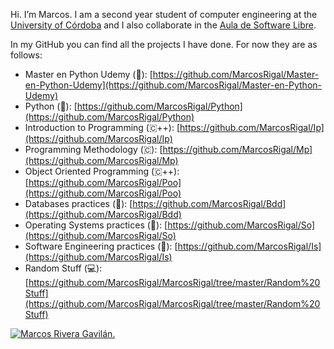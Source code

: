 Hi. I’m Marcos. I am a second year student of computer engineering at the [University of Córdoba](http://www.uco.es/) and I also collaborate in the [Aula de Software Libre](https://www.uco.es/aulasoftwarelibre/).

In my GitHub you can find all the projects I have done. For now they are as follows:


  - Master en Python Udemy (🐍): [https://github.com/MarcosRigal/Master-en-Python-Udemy](https://github.com/MarcosRigal/Master-en-Python-Udemy)
  - Python (🐍): [https://github.com/MarcosRigal/Python](https://github.com/MarcosRigal/Python)
  - Introduction to Programming (🇨++): [https://github.com/MarcosRigal/Ip](https://github.com/MarcosRigal/Ip)
  - Programming Methodology (🇨): [https://github.com/MarcosRigal/Mp](https://github.com/MarcosRigal/Mp)
  - Object Oriented Programming (🇨++): [https://github.com/MarcosRigal/Poo](https://github.com/MarcosRigal/Poo)
  - Databases practices (💽): [https://github.com/MarcosRigal/Bdd](https://github.com/MarcosRigal/Bdd)
  - Operating Systems practices (📂): [https://github.com/MarcosRigal/So](https://github.com/MarcosRigal/So)
  - Software Engineering practices (👷): [https://github.com/MarcosRigal/Is](https://github.com/MarcosRigal/Is)
  - Random Stuff (💻): [https://github.com/MarcosRigal/MarcosRigal/tree/master/Random%20Stuff](https://github.com/MarcosRigal/MarcosRigal/tree/master/Random%20Stuff)

[![Marcos Rivera Gavilán.](https://i.imgur.com/1WiLRYL.png)](https://www.uco.es/aulasoftwarelibre/consejo-asesor/)
